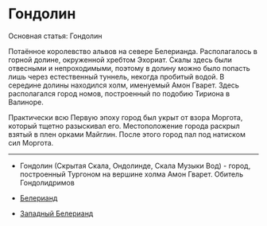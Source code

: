 # Гондолин

Основная статья: Гондолин

Потаённое королевство альвов на севере Белерианда. Располагалось в горной
долине, окруженной хребтом Эхориат. Скалы здесь были отвесными и непроходимыми,
поэтому в долину можно было попасть лишь через естественный туннель, некогда
пробитый водой. В середине долины находился холм, именуемый Амон Гварет. Здесь
располагался город номов, построенный по подобию Тириона в Валиноре.

Практически всю Первую эпоху город был укрыт от взора Моргота, который тщетно
разыскивал его. Местоположение города раскрыл взятый в плен орками Майглин.
После этого город пал под натиском сил Моргота.

----

*   Гондолин (Скрытая Скала, Ондолинде, Скала Музыки Вод) - город,
    построенный Тургоном на вершине холма Амон Гварет. Обитель
    Гондолидримов 


*   [Белерианд](index.md)
*   [Западный Белерианд](Западный%20Белерианд.md)
